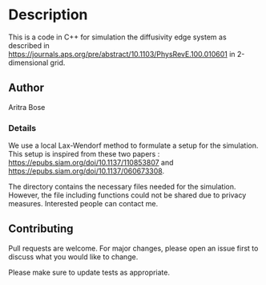 # Description

This is a code in C++ for simulation the diffusivity edge system as described in https://journals.aps.org/pre/abstract/10.1103/PhysRevE.100.010601 in 2-dimensional grid.

## Author

Aritra Bose

### Details

We use a local Lax-Wendorf method to formulate a setup for the simulation. This setup is inspired from these two papers : https://epubs.siam.org/doi/10.1137/110853807 and https://epubs.siam.org/doi/10.1137/060673308.

The directory contains the necessary files needed for the simulation. However, the file including functions could not be shared due to privacy measures. Interested people can contact me.

## Contributing

Pull requests are welcome. For major changes, please open an issue first
to discuss what you would like to change.

Please make sure to update tests as appropriate.



